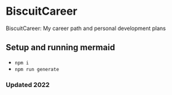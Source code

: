 # BiscuitCareer

BiscuitCareer: My career path and personal development plans

## Setup and running mermaid

- `npm i`
- `npm run generate`

### Updated 2022
